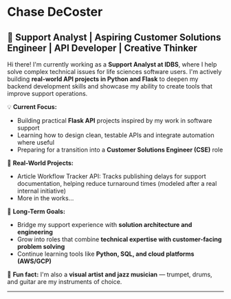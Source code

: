 # Chase DeCoster

## 🧠 Support Analyst | Aspiring Customer Solutions Engineer | API Developer | Creative Thinker

Hi there! I'm currently working as a **Support Analyst at IDBS**, where I help solve complex technical issues for life sciences software users. I'm actively building **real-world API projects in Python and Flask** to deepen my backend development skills and showcase my ability to create tools that improve support operations.

💡 **Current Focus:**  
- Building practical **Flask API** projects inspired by my work in software support  
- Learning how to design clean, testable APIs and integrate automation where useful  
- Preparing for a transition into a **Customer Solutions Engineer (CSE)** role  

🧪 **Real-World Projects:**  
- Article Workflow Tracker API: Tracks publishing delays for support documentation, helping reduce turnaround times (modeled after a real internal initiative)  
- More in the works…

🎯 **Long-Term Goals:**  
- Bridge my support experience with **solution architecture and engineering**  
- Grow into roles that combine **technical expertise with customer-facing problem solving**  
- Continue learning tools like **Python, SQL, and cloud platforms (AWS/GCP)**  

🎺 **Fun fact:** I'm also a **visual artist and jazz musician** — trumpet, drums, and guitar are my instruments of choice.

---

